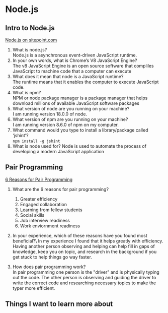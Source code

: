 # Node.js

## Intro to Node.js

[Node.js on sitepoint.com](https://www.sitepoint.com/an-introduction-to-node-js/)

1. What is node.js?\
Node.js is a asynchronous event-driven JavaScript runtime. 
2. In your own words, what is Chrome’s V8 JavaScript Engine?\
The v8 JavaScript Engine is an open source software that compliles JavaScript to machine code that a computer can execute
3. What does it mean that node is a JavaScript runtime?\
The runtime means that it enables the computer to execute JavaScript code.
4. What is npm?\
NPM or node package manager is a package manager that helps download millions of available JavaScript software packages
5. What version of node are you running on your machine?\
I am running version 18.0.0 of node.
6. What version of npm are you running on your machine?\
I am running version 8.6.0 of npm on my computer.
7. What command would you type to install a library/package called ‘jshint’?\
`npm install -g jshint`
8. What is node used for?
Node is used to automate the process of developing a modern JavaScript application

## Pair Programming

[6 Reasons for Pair Programming](https://www.codefellows.org/blog/6-reasons-for-pair-programming/)

1. What are the 6 reasons for pair programming?

    1. Greater efficiency
    2. Engaged collaboration
    3. Learning from fellow students
    4. Social skills
    5. Job interview readiness
    6. Work enviornment readiness
2. In your experience, which of these reasons have you found most beneficial?\ In my experience I found that it helps greatly with efficiency. Having another person observing and helping can help fill in gaps of knowledge, keep you on topic, and research in the background if you get stuck to help things go way faster.
3. How does pair programming work?\
In pair programming one person is the "driver" and is physically typing out the code. The other person is observing and guiding the driver to write the correct code and researching necessary topics to make the typer more efficient.

## Things I want to learn more about